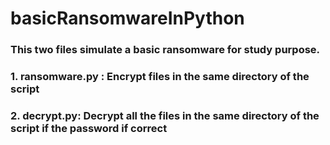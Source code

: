 # basicRansomwareInPython

### This two files simulate a basic ransomware for study purpose.

### 1. ransomware.py : Encrypt files in the same directory of the script
### 2. decrypt.py: Decrypt all the files in the same directory of the script if the password if correct
